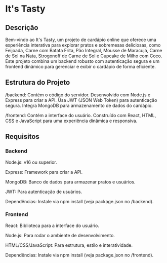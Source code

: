 # It's Tasty

## Descrição

Bem-vindo ao It's Tasty, um projeto de cardápio online que oferece uma experiência interativa para explorar pratos e sobremesas deliciosas, como Feijoada, Carne com Batata Frita, Pão Integral, Mousse de Maracujá, Carne de Sol na Nata, Strogonoff de Carne de Sol e Cupcake de Milho com Coco. Este projeto combina um backend robusto com autenticação segura e um frontend dinâmico para gerenciar e exibir o cardápio de forma eficiente.

## Estrutura do Projeto

/backend: Contém o código do servidor.
Desenvolvido com Node.js e Express para criar a API.
Usa JWT (JSON Web Token) para autenticação segura.
Integra MongoDB para armazenamento de dados do cardápio.

/frontend: Contém a interface do usuário.
Construído com React, HTML, CSS e JavaScript para uma experiência dinâmica e responsiva.

## Requisitos

### Backend

Node.js: v16 ou superior.

Express: Framework para criar a API.

MongoDB: Banco de dados para armazenar pratos e usuários.

JWT: Para autenticação de usuários.

Dependências: Instale via npm install (veja package.json no /backend).

### Frontend

React: Biblioteca para a interface do usuário.

Node.js: Para rodar o ambiente de desenvolvimento.

HTML/CSS/JavaScript: Para estrutura, estilo e interatividade.

Dependências: Instale via npm install (veja package.json no /frontend).
